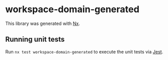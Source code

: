 # workspace-domain-generated

This library was generated with [Nx](https://nx.dev).

## Running unit tests

Run `nx test workspace-domain-generated` to execute the unit tests via [Jest](https://jestjs.io).
